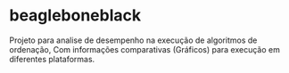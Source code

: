 # beagleboneblack
Projeto para analise de desempenho na execução de algoritmos de ordenação, Com informações comparativas (Gráficos) para execução em diferentes plataformas.  
